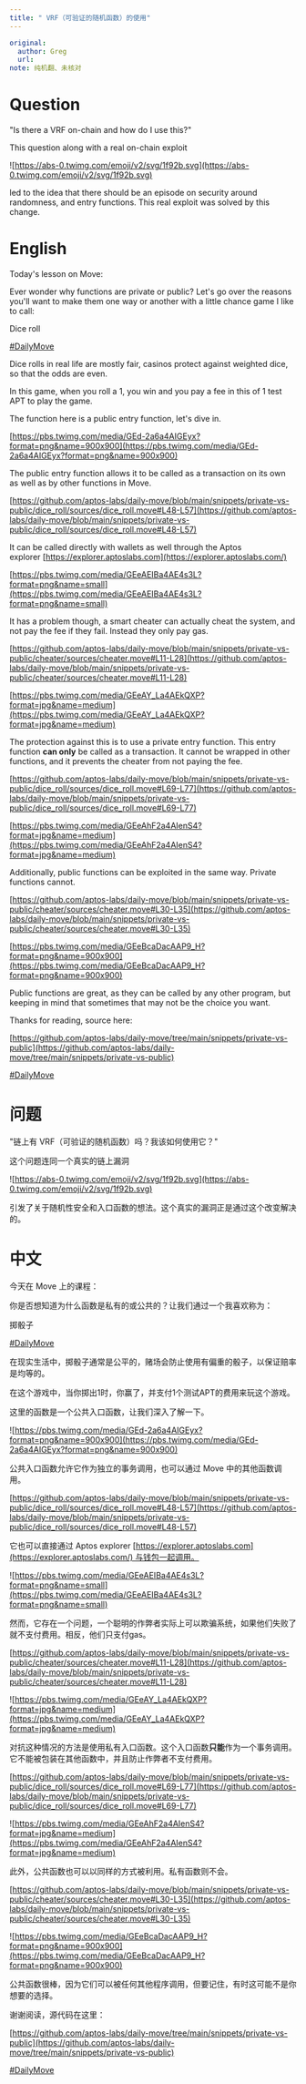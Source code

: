 ```yaml
---
title: " VRF（可验证的随机函数）的使用"
---
```

```yaml
original: 
  author: Greg
  url: 
note: 纯机翻、未核对
```
# Question

"Is there a VRF on-chain and how do I use this?"

This question along with a real on-chain exploit

![https://abs-0.twimg.com/emoji/v2/svg/1f92b.svg](https://abs-0.twimg.com/emoji/v2/svg/1f92b.svg)

led to the idea that there should be an episode on security around randomness, and entry functions. This real exploit was solved by this change.

# English

Today's lesson on Move:

Ever wonder why functions are private or public? Let's go over the reasons you'll want to make them one way or another with a little chance game I like to call:

Dice roll

[#DailyMove](https://twitter.com/hashtag/DailyMove?src=hashtag_click)

Dice rolls in real life are mostly fair, casinos protect against weighted dice, so that the odds are even.

In this game, when you roll a 1, you win and you pay a fee in this of 1 test APT to play the game.

The function here is a public entry function, let's dive in.

[https://pbs.twimg.com/media/GEd-2a6a4AIGEyx?format=png&name=900x900](https://pbs.twimg.com/media/GEd-2a6a4AIGEyx?format=png&name=900x900)

The public entry function allows it to be called as a transaction on its own as well as by other functions in Move.

[](https://t.co/owaKJYBxbx)[https://github.com/aptos-labs/daily-move/blob/main/snippets/private-vs-public/dice_roll/sources/dice_roll.move#L48-L57](https://github.com/aptos-labs/daily-move/blob/main/snippets/private-vs-public/dice_roll/sources/dice_roll.move#L48-L57)

It can be called directly with wallets as well through the Aptos explorer [](https://t.co/dmoq5t4Oeg)[https://explorer.aptoslabs.com](https://explorer.aptoslabs.com/)

[https://pbs.twimg.com/media/GEeAEIBa4AE4s3L?format=png&name=small](https://pbs.twimg.com/media/GEeAEIBa4AE4s3L?format=png&name=small)

It has a problem though, a smart cheater can actually cheat the system, and not pay the fee if they fail. Instead they only pay gas.

[](https://t.co/1jswVbys8f)[https://github.com/aptos-labs/daily-move/blob/main/snippets/private-vs-public/cheater/sources/cheater.move#L11-L28](https://github.com/aptos-labs/daily-move/blob/main/snippets/private-vs-public/cheater/sources/cheater.move#L11-L28)

[https://pbs.twimg.com/media/GEeAY_La4AEkQXP?format=jpg&name=medium](https://pbs.twimg.com/media/GEeAY_La4AEkQXP?format=jpg&name=medium)

The protection against this is to use a private entry function. This entry function **can only** be called as a transaction. It cannot be wrapped in other functions, and it prevents the cheater from not paying the fee.

[](https://t.co/8XdtJbOzqr)[https://github.com/aptos-labs/daily-move/blob/main/snippets/private-vs-public/dice_roll/sources/dice_roll.move#L69-L77](https://github.com/aptos-labs/daily-move/blob/main/snippets/private-vs-public/dice_roll/sources/dice_roll.move#L69-L77)

[https://pbs.twimg.com/media/GEeAhF2a4AIenS4?format=jpg&name=medium](https://pbs.twimg.com/media/GEeAhF2a4AIenS4?format=jpg&name=medium)

Additionally, public functions can be exploited in the same way. Private functions cannot.

[](https://t.co/pQWAhickFm)[https://github.com/aptos-labs/daily-move/blob/main/snippets/private-vs-public/cheater/sources/cheater.move#L30-L35](https://github.com/aptos-labs/daily-move/blob/main/snippets/private-vs-public/cheater/sources/cheater.move#L30-L35)

[https://pbs.twimg.com/media/GEeBcaDacAAP9_H?format=png&name=900x900](https://pbs.twimg.com/media/GEeBcaDacAAP9_H?format=png&name=900x900)

Public functions are great, as they can be called by any other program, but keeping in mind that sometimes that may not be the choice you want.

Thanks for reading, source here:

[](https://t.co/xEhxXrEO7J)[https://github.com/aptos-labs/daily-move/tree/main/snippets/private-vs-public](https://github.com/aptos-labs/daily-move/tree/main/snippets/private-vs-public)

[#DailyMove](https://twitter.com/hashtag/DailyMove?src=hashtag_click)

# 问题

"链上有 VRF（可验证的随机函数）吗？我该如何使用它？"

这个问题连同一个真实的链上漏洞

![https://abs-0.twimg.com/emoji/v2/svg/1f92b.svg](https://abs-0.twimg.com/emoji/v2/svg/1f92b.svg)

引发了关于随机性安全和入口函数的想法。这个真实的漏洞正是通过这个改变解决的。

# 中文

今天在 Move 上的课程：

你是否想知道为什么函数是私有的或公共的？让我们通过一个我喜欢称为：

掷骰子

[#DailyMove](https://twitter.com/hashtag/DailyMove?src=hashtag_click)

在现实生活中，掷骰子通常是公平的，赌场会防止使用有偏重的骰子，以保证赔率是均等的。

在这个游戏中，当你掷出1时，你赢了，并支付1个测试APT的费用来玩这个游戏。

这里的函数是一个公共入口函数，让我们深入了解一下。

![https://pbs.twimg.com/media/GEd-2a6a4AIGEyx?format=png&name=900x900](https://pbs.twimg.com/media/GEd-2a6a4AIGEyx?format=png&name=900x900)

公共入口函数允许它作为独立的事务调用，也可以通过 Move 中的其他函数调用。

[https://github.com/aptos-labs/daily-move/blob/main/snippets/private-vs-public/dice_roll/sources/dice_roll.move#L48-L57](https://github.com/aptos-labs/daily-move/blob/main/snippets/private-vs-public/dice_roll/sources/dice_roll.move#L48-L57)

它也可以直接通过 Aptos explorer [](https://explorer.aptoslabs.com/)[https://explorer.aptoslabs.com](https://explorer.aptoslabs.com/) 与钱包一起调用。

![https://pbs.twimg.com/media/GEeAEIBa4AE4s3L?format=png&name=small](https://pbs.twimg.com/media/GEeAEIBa4AE4s3L?format=png&name=small)

然而，它存在一个问题，一个聪明的作弊者实际上可以欺骗系统，如果他们失败了就不支付费用。相反，他们只支付gas。

[https://github.com/aptos-labs/daily-move/blob/main/snippets/private-vs-public/cheater/sources/cheater.move#L11-L28](https://github.com/aptos-labs/daily-move/blob/main/snippets/private-vs-public/cheater/sources/cheater.move#L11-L28)

![https://pbs.twimg.com/media/GEeAY_La4AEkQXP?format=jpg&name=medium](https://pbs.twimg.com/media/GEeAY_La4AEkQXP?format=jpg&name=medium)

对抗这种情况的方法是使用私有入口函数。这个入口函数**只能**作为一个事务调用。它不能被包装在其他函数中，并且防止作弊者不支付费用。

[https://github.com/aptos-labs/daily-move/blob/main/snippets/private-vs-public/dice_roll/sources/dice_roll.move#L69-L77](https://github.com/aptos-labs/daily-move/blob/main/snippets/private-vs-public/dice_roll/sources/dice_roll.move#L69-L77)

![https://pbs.twimg.com/media/GEeAhF2a4AIenS4?format=jpg&name=medium](https://pbs.twimg.com/media/GEeAhF2a4AIenS4?format=jpg&name=medium)

此外，公共函数也可以以同样的方式被利用。私有函数则不会。

[https://github.com/aptos-labs/daily-move/blob/main/snippets/private-vs-public/cheater/sources/cheater.move#L30-L35](https://github.com/aptos-labs/daily-move/blob/main/snippets/private-vs-public/cheater/sources/cheater.move#L30-L35)

![https://pbs.twimg.com/media/GEeBcaDacAAP9_H?format=png&name=900x900](https://pbs.twimg.com/media/GEeBcaDacAAP9_H?format=png&name=900x900)

公共函数很棒，因为它们可以被任何其他程序调用，但要记住，有时这可能不是你想要的选择。

谢谢阅读，源代码在这里：

[https://github.com/aptos-labs/daily-move/tree/main/snippets/private-vs-public](https://github.com/aptos-labs/daily-move/tree/main/snippets/private-vs-public)

[#DailyMove](https://twitter.com/hashtag/DailyMove?src=hashtag_click)